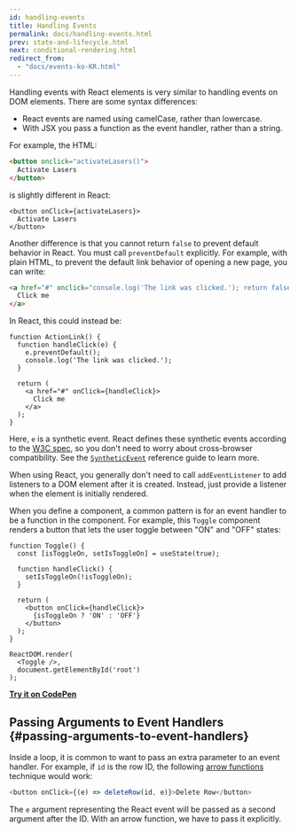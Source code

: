```yaml
---
id: handling-events
title: Handling Events
permalink: docs/handling-events.html
prev: state-and-lifecycle.html
next: conditional-rendering.html
redirect_from:
  - "docs/events-ko-KR.html"
---
```


Handling events with React elements is very similar to handling events on DOM elements. There are some syntax differences:

* React events are named using camelCase, rather than lowercase.
* With JSX you pass a function as the event handler, rather than a string.

For example, the HTML:

```html
<button onclick="activateLasers()">
  Activate Lasers
</button>
```

is slightly different in React:

```js{1}
<button onClick={activateLasers}>
  Activate Lasers
</button>
```

Another difference is that you cannot return `false` to prevent default behavior in React. You must call `preventDefault` explicitly. For example, with plain HTML, to prevent the default link behavior of opening a new page, you can write:

```html
<a href="#" onclick="console.log('The link was clicked.'); return false">
  Click me
</a>
```

In React, this could instead be:

```js{2-5,8}
function ActionLink() {
  function handleClick(e) {
    e.preventDefault();
    console.log('The link was clicked.');
  }

  return (
    <a href="#" onClick={handleClick}>
      Click me
    </a>
  );
}
```

Here, `e` is a synthetic event. React defines these synthetic events according to the [W3C spec](https://www.w3.org/TR/DOM-Level-3-Events/), so you don't need to worry about cross-browser compatibility. See the [`SyntheticEvent`](/docs/events.html) reference guide to learn more.

When using React, you generally don't need to call `addEventListener` to add listeners to a DOM element after it is created. Instead, just provide a listener when the element is initially rendered.

When you define a component, a common pattern is for an event handler to be a function in the component. For example, this `Toggle` component renders a button that lets the user toggle between "ON" and "OFF" states:

```js{4-6,9}
function Toggle() {
  const [isToggleOn, setIsToggleOn] = useState(true);

  function handleClick() {
    setIsToggleOn(!isToggleOn);
  }

  return (
    <button onClick={handleClick}>
      {isToggleOn ? 'ON' : 'OFF'}
    </button>
  );
}

ReactDOM.render(
  <Toggle />,
  document.getElementById('root')
);
```

[**Try it on CodePen**](https://codepen.io/kickstartcoding/pen/RwWMdjx?editors=0010)

## Passing Arguments to Event Handlers {#passing-arguments-to-event-handlers}

Inside a loop, it is common to want to pass an extra parameter to an event handler. For example, if `id` is the row ID, the following [arrow functions](https://developer.mozilla.org/en-US/docs/Web/JavaScript/Reference/Functions/Arrow_functions) technique would work:

```js
<button onClick={(e) => deleteRow(id, e)}>Delete Row</button>
```

The `e` argument representing the React event will be passed as a second argument after the ID. With an arrow function, we have to pass it explicitly.
